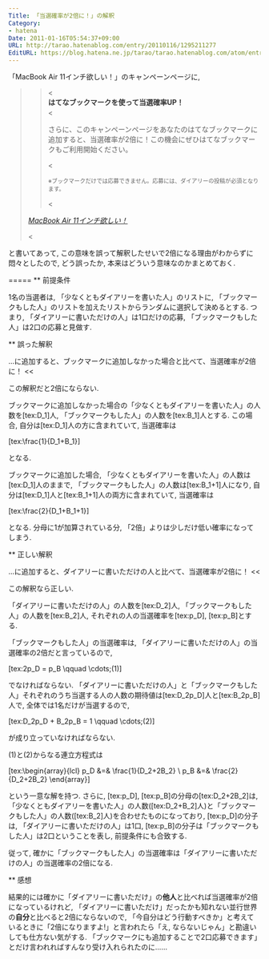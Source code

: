 ```yaml
---
Title: 「当選確率が2倍に！」の解釈
Category:
- hatena
Date: 2011-01-16T05:54:37+09:00
URL: http://tarao.hatenablog.com/entry/20110116/1295211277
EditURL: https://blog.hatena.ne.jp/tarao/tarao.hatenablog.com/atom/entry/6653586347149236180
---
```


「MacBook Air 11インチ欲しい！」のキャンペーンページに,

><blockquote cite="http://d.hatena.ne.jp/keyword/MacBook%20Air%2011%A5%A4%A5%F3%A5%C1%CD%DF%A4%B7%A4%A4%A1%AA" title="MacBook Air 11インチ欲しい！"><
><h4 style="border: none ! important; padding: 0 ! important; margin-top: 0; margin-bottom: 0.2em; font-size: 100%; color: #333333;">はてなブックマークを使って当選確率UP！</h4><
><p>さらに、このキャンペーンページをあなたのはてなブックマークに追加すると、当選確率が2倍に！この機会にぜひはてなブックマークもご利用開始ください。</p><
><p><span style="color: #666666; font-size: 80%;">※ブックマークだけでは応募できません。応募には、ダイアリーの投稿が必須となります。</span></p><
<cite><a href="http://d.hatena.ne.jp/keyword/MacBook%20Air%2011%A5%A4%A5%F3%A5%C1%CD%DF%A4%B7%A4%A4%A1%AA">MacBook Air 11インチ欲しい！</a></cite>
></blockquote><

と書いてあって, この意味を誤って解釈したせいで2倍になる理由がわからずに悶々としたので, どう誤ったか, 本来はどういう意味なのかまとめておく.

=====
** 前提条件

1名の当選者は, 「少なくともダイアリーを書いた人」のリストに, 「ブックマークもした人」のリストを加えたリストからランダムに選択して決めるとする. つまり, 「ダイアリーに書いただけの人」は1口だけの応募, 「ブックマークもした人」は2口の応募と見做す.

** 誤った解釈

>>
...に追加すると、ブックマークに追加しなかった場合と比べて、当選確率が2倍に！
<<

この解釈だと2倍にならない.

ブックマークに追加しなかった場合の「少なくともダイアリーを書いた人」の人数を[tex:D_1]人, 「ブックマークもした人」の人数を[tex:B_1]人とする. この場合, 自分は[tex:D_1]人の方に含まれていて, 当選確率は

[tex:\frac{1}{D_1+B_1}]

となる.

ブックマークに追加した場合, 「少なくともダイアリーを書いた人」の人数は[tex:D_1]人のままで, 「ブックマークもした人」の人数は[tex:B_1+1]人になり, 自分は[tex:D_1]人と[tex:B_1+1]人の両方に含まれていて, 当選確率は

[tex:\frac{2}{D_1+B_1+1}]

となる. 分母に1が加算されている分, 「2倍」よりは少しだけ低い確率になってしまう.

** 正しい解釈

>>
...に追加すると、ダイアリーに書いただけの人と比べて、当選確率が2倍に！
<<

この解釈なら正しい.

「ダイアリーに書いただけの人」の人数を[tex:D_2]人, 「ブックマークもした人」の人数を[tex:B_2]人, それぞれの人の当選確率を[tex:p_D], [tex:p_B]とする.

「ブックマークもした人」の当選確率は, 「ダイアリーに書いただけの人」の当選確率の2倍だと言っているので,

[tex:2p_D = p_B \qquad \cdots\;(1)]

でなければならない. 「ダイアリーに書いただけの人」と「ブックマークもした人」それぞれのうち当選する人の人数の期待値は[tex:D_2p_D]人と[tex:B_2p_B]人で, 全体では1名だけが当選するので,

[tex:D_2p_D + B_2p_B = 1 \qquad \cdots\;(2)]

が成り立っていなければならない.

(1)と(2)からなる連立方程式は

[tex:\begin{array}{lcl} p_D &=& \frac{1}{D_2+2B_2} \\ p_B &=& \frac{2}{D_2+2B_2} \end{array}]

という一意な解を持つ. さらに, [tex:p_D], [tex:p_B]の分母の[tex:D_2+2B_2]は, 「少なくともダイアリーを書いた人」の人数([tex:D_2+B_2]人)と「ブックマークもした人」の人数([tex:B_2]人)を合わせたものになっており, [tex:p_D]の分子は, 「ダイアリーに書いただけの人」は1口, [tex:p_B]の分子は「ブックマークもした人」は2口ということを表し, 前提条件にも合致する.

従って, 確かに「ブックマークもした人」の当選確率は「ダイアリーに書いただけの人」の当選確率の2倍になる.

** 感想

結果的には確かに「ダイアリーに書いただけ」の<b>他人</b>と比べれば当選確率が2倍になっているけれど, 「ダイアリーに書いただけ」だったかも知れない並行世界の<b>自分</b>と比べると2倍にならないので, 「今自分はどう行動すべきか」と考えているときに「2倍になりますよ!」と言われたら「え, ならないじゃん」と勘違いしても仕方ない気がする. 「ブックマークにも追加することで2口応募できます」とだけ言われればすんなり受け入れられたのに......
